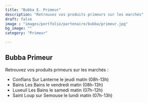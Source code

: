 ```yaml
---
title: "Bubba E. Primeur"
description: "Retrouvez vos produits primeurs sur les marchés"
draft: false
image : "images/portfolio/partenaire/bubba/primeur.jpg"
bg_image: ""
category: "Primeur"

---
```


## Bubba Primeur

Retrouvez vos produits primeurs sur les marchés :
- Conflans Sur Lanterne le jeudi matin (08h-13h)
- Bains Les Bains le vendredi matin (08h-13h)
- Luxeuil Les Bains le samedi matin (07h-12h)
- Saint Loup sur Semouse le lundi matin (07h-13h)
